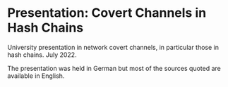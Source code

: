 # Presentation: Covert Channels in Hash Chains

University presentation in network covert channels, in particular those in hash chains. July 2022.

The presentation was held in German but most of the sources quoted are available in English.
